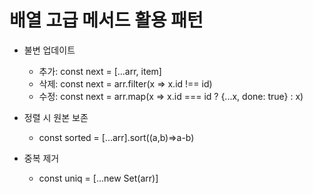 # 배열 고급 메서드 활용 패턴

- 불변 업데이트
  - 추가: const next = [...arr, item]
  - 삭제: const next = arr.filter(x => x.id !== id)
  - 수정: const next = arr.map(x => x.id === id ? {...x, done: true} : x)

- 정렬 시 원본 보존
  - const sorted = [...arr].sort((a,b)=>a-b)

- 중복 제거
  - const uniq = [...new Set(arr)]

